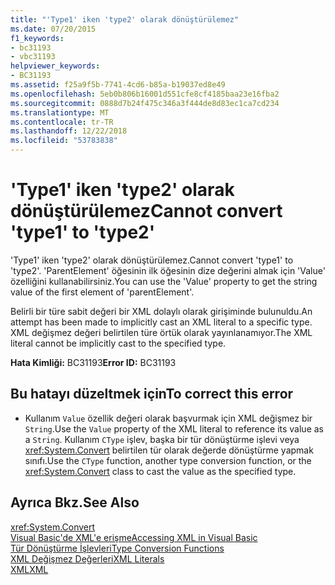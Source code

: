 ```yaml
---
title: "'Type1' iken 'type2' olarak dönüştürülemez"
ms.date: 07/20/2015
f1_keywords:
- bc31193
- vbc31193
helpviewer_keywords:
- BC31193
ms.assetid: f25a9f5b-7741-4cd6-b85a-b19037ed8e49
ms.openlocfilehash: 5eb0b806b16001d551cfe8cf4185baa23e16fba2
ms.sourcegitcommit: 0888d7b24f475c346a3f444de8d83ec1ca7cd234
ms.translationtype: MT
ms.contentlocale: tr-TR
ms.lasthandoff: 12/22/2018
ms.locfileid: "53783838"
---
```

# <a name="cannot-convert-type1-to-type2"></a><span data-ttu-id="dce61-102">'Type1' iken 'type2' olarak dönüştürülemez</span><span class="sxs-lookup"><span data-stu-id="dce61-102">Cannot convert 'type1' to 'type2'</span></span>
<span data-ttu-id="dce61-103">'Type1' iken 'type2' olarak dönüştürülemez.</span><span class="sxs-lookup"><span data-stu-id="dce61-103">Cannot convert 'type1' to 'type2'.</span></span> <span data-ttu-id="dce61-104">'ParentElement' öğesinin ilk öğesinin dize değerini almak için 'Value' özelliğini kullanabilirsiniz.</span><span class="sxs-lookup"><span data-stu-id="dce61-104">You can use the 'Value' property to get the string value of the first element of 'parentElement'.</span></span>  
  
 <span data-ttu-id="dce61-105">Belirli bir türe sabit değeri bir XML dolaylı olarak girişiminde bulunuldu.</span><span class="sxs-lookup"><span data-stu-id="dce61-105">An attempt has been made to implicitly cast an XML literal to a specific type.</span></span> <span data-ttu-id="dce61-106">XML değişmez değeri belirtilen türe örtük olarak yayınlanamıyor.</span><span class="sxs-lookup"><span data-stu-id="dce61-106">The XML literal cannot be implicitly cast to the specified type.</span></span>  
  
 <span data-ttu-id="dce61-107">**Hata Kimliği:** BC31193</span><span class="sxs-lookup"><span data-stu-id="dce61-107">**Error ID:** BC31193</span></span>  
  
## <a name="to-correct-this-error"></a><span data-ttu-id="dce61-108">Bu hatayı düzeltmek için</span><span class="sxs-lookup"><span data-stu-id="dce61-108">To correct this error</span></span>  
  
-   <span data-ttu-id="dce61-109">Kullanım `Value` özellik değeri olarak başvurmak için XML değişmez bir `String`.</span><span class="sxs-lookup"><span data-stu-id="dce61-109">Use the `Value` property of the XML literal to reference its value as a `String`.</span></span> <span data-ttu-id="dce61-110">Kullanım `CType` işlev, başka bir tür dönüştürme işlevi veya <xref:System.Convert> belirtilen tür olarak değerde dönüştürme yapmak sınıfı.</span><span class="sxs-lookup"><span data-stu-id="dce61-110">Use the `CType` function, another type conversion function, or the <xref:System.Convert> class to cast the value as the specified type.</span></span>  
  
## <a name="see-also"></a><span data-ttu-id="dce61-111">Ayrıca Bkz.</span><span class="sxs-lookup"><span data-stu-id="dce61-111">See Also</span></span>  
 <xref:System.Convert>  
 [<span data-ttu-id="dce61-112">Visual Basic'de XML'e erişme</span><span class="sxs-lookup"><span data-stu-id="dce61-112">Accessing XML in Visual Basic</span></span>](../../visual-basic/programming-guide/language-features/xml/accessing-xml.md)  
 [<span data-ttu-id="dce61-113">Tür Dönüştürme İşlevleri</span><span class="sxs-lookup"><span data-stu-id="dce61-113">Type Conversion Functions</span></span>](../../visual-basic/language-reference/functions/type-conversion-functions.md)  
 [<span data-ttu-id="dce61-114">XML Değişmez Değerleri</span><span class="sxs-lookup"><span data-stu-id="dce61-114">XML Literals</span></span>](../../visual-basic/language-reference/xml-literals/index.md)  
 [<span data-ttu-id="dce61-115">XML</span><span class="sxs-lookup"><span data-stu-id="dce61-115">XML</span></span>](../../visual-basic/programming-guide/language-features/xml/index.md)

